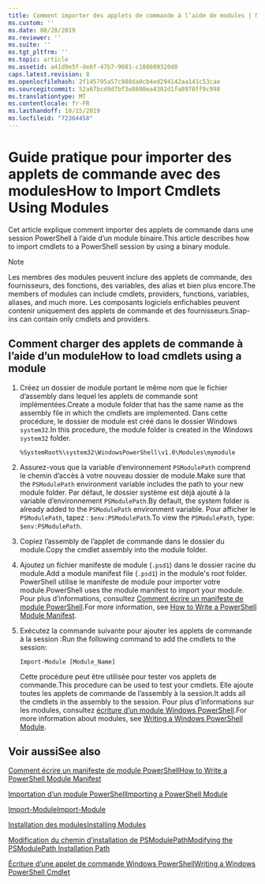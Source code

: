 ```yaml
---
title: Comment importer des applets de commande à l’aide de modules | Microsoft Docs
ms.custom: ''
ms.date: 08/28/2019
ms.reviewer: ''
ms.suite: ''
ms.tgt_pltfrm: ''
ms.topic: article
ms.assetid: a41d9e5f-de6f-47b7-9601-c108609320d0
caps.latest.revision: 8
ms.openlocfilehash: 2f145795a57c988da0cb4ed294142aa141c53cae
ms.sourcegitcommit: 52a67bcd9d7bf3e8600ea4302d1fa8970ff9c998
ms.translationtype: MT
ms.contentlocale: fr-FR
ms.lasthandoff: 10/15/2019
ms.locfileid: "72364458"
---
```

# <a name="how-to-import-cmdlets-using-modules"></a><span data-ttu-id="67c73-102">Guide pratique pour importer des applets de commande avec des modules</span><span class="sxs-lookup"><span data-stu-id="67c73-102">How to Import Cmdlets Using Modules</span></span>

<span data-ttu-id="67c73-103">Cet article explique comment importer des applets de commande dans une session PowerShell à l’aide d’un module binaire.</span><span class="sxs-lookup"><span data-stu-id="67c73-103">This article describes how to import cmdlets to a PowerShell session by using a binary module.</span></span>

> [!NOTE]
> <span data-ttu-id="67c73-104">Les membres des modules peuvent inclure des applets de commande, des fournisseurs, des fonctions, des variables, des alias et bien plus encore.</span><span class="sxs-lookup"><span data-stu-id="67c73-104">The members of modules can include cmdlets, providers, functions, variables, aliases, and much more.</span></span> <span data-ttu-id="67c73-105">Les composants logiciels enfichables peuvent contenir uniquement des applets de commande et des fournisseurs.</span><span class="sxs-lookup"><span data-stu-id="67c73-105">Snap-ins can contain only cmdlets and providers.</span></span>

## <a name="how-to-load-cmdlets-using-a-module"></a><span data-ttu-id="67c73-106">Comment charger des applets de commande à l’aide d’un module</span><span class="sxs-lookup"><span data-stu-id="67c73-106">How to load cmdlets using a module</span></span>

1. <span data-ttu-id="67c73-107">Créez un dossier de module portant le même nom que le fichier d’assembly dans lequel les applets de commande sont implémentées.</span><span class="sxs-lookup"><span data-stu-id="67c73-107">Create a module folder that has the same name as the assembly file in which the cmdlets are implemented.</span></span> <span data-ttu-id="67c73-108">Dans cette procédure, le dossier de module est créé dans le dossier Windows `system32`.</span><span class="sxs-lookup"><span data-stu-id="67c73-108">In this procedure, the module folder is created in the Windows `system32` folder.</span></span>

   `%SystemRoot%\system32\WindowsPowerShell\v1.0\Modules\mymodule`

1. <span data-ttu-id="67c73-109">Assurez-vous que la variable d’environnement `PSModulePath` comprend le chemin d’accès à votre nouveau dossier de module.</span><span class="sxs-lookup"><span data-stu-id="67c73-109">Make sure that the `PSModulePath` environment variable includes the path to your new module folder.</span></span> <span data-ttu-id="67c73-110">Par défaut, le dossier système est déjà ajouté à la variable d’environnement `PSModulePath`.</span><span class="sxs-lookup"><span data-stu-id="67c73-110">By default, the system folder is already added to the `PSModulePath` environment variable.</span></span> <span data-ttu-id="67c73-111">Pour afficher le `PSModulePath`, tapez : `$env:PSModulePath`.</span><span class="sxs-lookup"><span data-stu-id="67c73-111">To view the `PSModulePath`, type: `$env:PSModulePath`.</span></span>

1. <span data-ttu-id="67c73-112">Copiez l’assembly de l’applet de commande dans le dossier du module.</span><span class="sxs-lookup"><span data-stu-id="67c73-112">Copy the cmdlet assembly into the module folder.</span></span>

1. <span data-ttu-id="67c73-113">Ajoutez un fichier manifeste de module (`.psd1`) dans le dossier racine du module.</span><span class="sxs-lookup"><span data-stu-id="67c73-113">Add a module manifest file (`.psd1`) in the module's root folder.</span></span> <span data-ttu-id="67c73-114">PowerShell utilise le manifeste de module pour importer votre module.</span><span class="sxs-lookup"><span data-stu-id="67c73-114">PowerShell uses the module manifest to import your module.</span></span> <span data-ttu-id="67c73-115">Pour plus d’informations, consultez [Comment écrire un manifeste de module PowerShell](../module/how-to-write-a-powershell-module-manifest.md).</span><span class="sxs-lookup"><span data-stu-id="67c73-115">For more information, see [How to Write a PowerShell Module Manifest](../module/how-to-write-a-powershell-module-manifest.md).</span></span>

1. <span data-ttu-id="67c73-116">Exécutez la commande suivante pour ajouter les applets de commande à la session :</span><span class="sxs-lookup"><span data-stu-id="67c73-116">Run the following command to add the cmdlets to the session:</span></span>

   `Import-Module [Module_Name]`

   <span data-ttu-id="67c73-117">Cette procédure peut être utilisée pour tester vos applets de commande.</span><span class="sxs-lookup"><span data-stu-id="67c73-117">This procedure can be used to test your cmdlets.</span></span> <span data-ttu-id="67c73-118">Elle ajoute toutes les applets de commande de l’assembly à la session.</span><span class="sxs-lookup"><span data-stu-id="67c73-118">It adds all the cmdlets in the assembly to the session.</span></span> <span data-ttu-id="67c73-119">Pour plus d’informations sur les modules, consultez [écriture d’un module Windows PowerShell](../module/writing-a-windows-powershell-module.md).</span><span class="sxs-lookup"><span data-stu-id="67c73-119">For more information about modules, see [Writing a Windows PowerShell Module](../module/writing-a-windows-powershell-module.md).</span></span>

## <a name="see-also"></a><span data-ttu-id="67c73-120">Voir aussi</span><span class="sxs-lookup"><span data-stu-id="67c73-120">See also</span></span>

[<span data-ttu-id="67c73-121">Comment écrire un manifeste de module PowerShell</span><span class="sxs-lookup"><span data-stu-id="67c73-121">How to Write a PowerShell Module Manifest</span></span>](../module/how-to-write-a-powershell-module-manifest.md)

[<span data-ttu-id="67c73-122">Importation d’un module PowerShell</span><span class="sxs-lookup"><span data-stu-id="67c73-122">Importing a PowerShell Module</span></span>](../module/importing-a-powershell-module.md)

[<span data-ttu-id="67c73-123">Import-Module</span><span class="sxs-lookup"><span data-stu-id="67c73-123">Import-Module</span></span>](/powershell/module/Microsoft.PowerShell.Core/Import-Module)

[<span data-ttu-id="67c73-124">Installation des modules</span><span class="sxs-lookup"><span data-stu-id="67c73-124">Installing Modules</span></span>](../module/installing-a-powershell-module.md)

[<span data-ttu-id="67c73-125">Modification du chemin d’installation de PSModulePath</span><span class="sxs-lookup"><span data-stu-id="67c73-125">Modifying the PSModulePath Installation Path</span></span>](../module/modifying-the-psmodulepath-installation-path.md)

[<span data-ttu-id="67c73-126">Écriture d’une applet de commande Windows PowerShell</span><span class="sxs-lookup"><span data-stu-id="67c73-126">Writing a Windows PowerShell Cmdlet</span></span>](./writing-a-windows-powershell-cmdlet.md)

